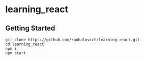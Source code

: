 # learning_react

## Getting Started

```
git clone https://github.com/rpuhalovich/learning_react.git
cd learning_react
npm i
npm start
```

